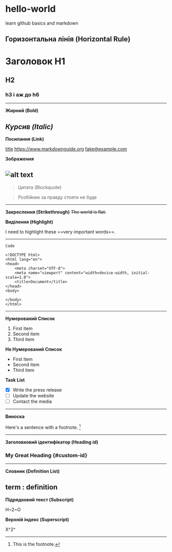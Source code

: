 # hello-world
learn github basics and markdown

Горизонтальна лінія (Horizontal Rule)
---

# Заголовок H1
## H2
### h3 і аж до h6
---

**Жирний (Bold)**

*Курсив (Italic)*
---

**Посилання (Link)**

[title](https://www.example.com)
<https://www.markdownguide.org>
<fake@example.com>

**Зображення**

![alt text](image.jpg)
---

>Цитата (Blockquote)

>Розбійник за правду стояти не буде
---

**Закреслення (Strikethrough)**
~~The world is flat.~~

**Виділення (Highlight)**

I need to highlight these ==very important words==.

---

`Code`
```
<!DOCTYPE html>
<html lang="en">
<head>
	<meta charset="UTF-8">
	<meta name="viewport" content="width=device-width, initial-scale=1.0">
	<title>Document</title>
</head>
<body>
	
</body>
</html>
```
---

**Нумерований Список**
1. First item
2. Second item
3. Third item

**Не Нумерований Список**
- First item
- Second item
- Third item

**Task List**
- [x] Write the press release
- [ ] Update the website
- [ ] Contact the media
---

**Виноска**

Here's a sentence with a footnote. [^1]

[^1]: This is the footnote.
---

**Заголовковий ідентифікатор (Heading id)**

### My Great Heading {#custom-id}
---

**Словник (Definition List)**

term
: definition
---

**Підрядковий текст (Subscript)**

H~2~O


**Верхній індекс (Superscript)**

X^2^


